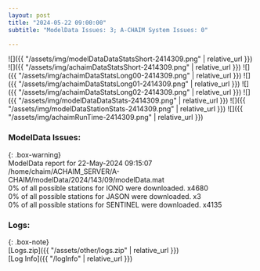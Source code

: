 ```yaml
---
layout: post
title: "2024-05-22 09:00:00"
subtitle: "ModelData Issues: 3; A-CHAIM System Issues: 0"

---
```


![]({{ "/assets/img/modelDataDataStatsShort-2414309.png" | relative_url }})
![]({{ "/assets/img/achaimDataStatsShort-2414309.png" | relative_url }})
![]({{ "/assets/img/achaimDataStatsLong00-2414309.png" | relative_url }})
![]({{ "/assets/img/achaimDataStatsLong01-2414309.png" | relative_url }})
![]({{ "/assets/img/achaimDataStatsLong02-2414309.png" | relative_url }})
![]({{ "/assets/img/modelDataDataStats-2414309.png" | relative_url }})
![]({{ "/assets/img/modelDataStationStats-2414309.png" | relative_url }})
![]({{ "/assets/img/achaimRunTime-2414309.png" | relative_url }})


### ModelData Issues:  
  
{: .box-warning}  
 ModelData report for 22-May-2024 09:15:07   
 /home/chaim/ACHAIM_SERVER/A-CHAIM/modelData/2024/143/09/modelData.mat   
 0% of all possible stations for IONO were downloaded. x4680   
 0% of all possible stations for JASON were downloaded. x3   
 0% of all possible stations for SENTINEL were downloaded. x4135   
  


### Logs:  
  
{: .box-note}  
[Logs.zip]({{ "/assets/other/logs.zip" | relative_url }})  
[Log Info]({{ "/logInfo" | relative_url }})  
